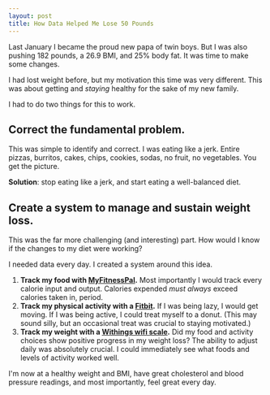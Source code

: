 ```yaml
---
layout: post
title: How Data Helped Me Lose 50 Pounds
---
```

Last January I became the proud new papa of twin boys. But I was also pushing 182 pounds, a 26.9 BMI, and 25% body fat. It was time to make some changes.

I had lost weight before, but my motivation this time was very different. This was about getting and _staying_ healthy for the sake of my new family.

I had to do two things for this to work.

## Correct the fundamental problem.
This was simple to identify and correct. I was eating like a jerk. Entire pizzas, burritos, cakes, chips, cookies, sodas, no fruit, no vegetables. You get the picture. 

**Solution**: stop eating like a jerk, and start eating a well-balanced diet.

## Create a system to manage and sustain weight loss.
This was the far more challenging (and interesting) part. How would I know if the changes to my diet were working? 

I needed data every day. I created a system around this idea.

1. **Track my food with [MyFitnessPal](http://www.myfitnesspal.com/).** Most importantly I would track every calorie input and output. Calories expended _must always_ exceed calories taken in, period.
1. **Track my physical activity with a [Fitbit](http://www.fitbit.com/product).** If I was being lazy, I would get moving. If I was being active, I could treat myself to a donut. (This may sound silly, but an occasional treat was crucial to staying motivated.)
1. **Track my weight with a [Withings wifi scale](http://www.withings.com/en/wirelessscale).** Did my food and activity choices show positive progress in my weight loss? The ability to adjust daily was absolutely crucial. I could immediately see what foods and levels of activity worked well.

I'm now at a healthy weight and BMI, have great cholesterol and blood pressure readings, and most importantly, feel great every day.

